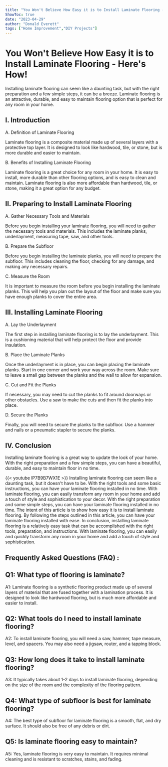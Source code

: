 ```yaml
---
title: "You Won't Believe How Easy it is to Install Laminate Flooring - Here's How!"
ShowToc: true 
date: "2023-04-29"
author: "Donald Everett" 
tags: ["Home Improvement","DIY Projects"]
---
```

# You Won't Believe How Easy it is to Install Laminate Flooring - Here's How!

Installing laminate flooring can seem like a daunting task, but with the right preparation and a few simple steps, it can be a breeze. Laminate flooring is an attractive, durable, and easy to maintain flooring option that is perfect for any room in your home. 

## I. Introduction

A. Definition of Laminate Flooring

Laminate flooring is a composite material made up of several layers with a protective top layer. It is designed to look like hardwood, tile, or stone, but is more durable and easier to maintain. 

B. Benefits of Installing Laminate Flooring

Laminate flooring is a great choice for any room in your home. It is easy to install, more durable than other flooring options, and is easy to clean and maintain. Laminate flooring is also more affordable than hardwood, tile, or stone, making it a great option for any budget. 

## II. Preparing to Install Laminate Flooring

A. Gather Necessary Tools and Materials

Before you begin installing your laminate flooring, you will need to gather the necessary tools and materials. This includes the laminate planks, underlayment, measuring tape, saw, and other tools. 

B. Prepare the Subfloor

Before you begin installing the laminate planks, you will need to prepare the subfloor. This includes cleaning the floor, checking for any damage, and making any necessary repairs. 

C. Measure the Room

It is important to measure the room before you begin installing the laminate planks. This will help you plan out the layout of the floor and make sure you have enough planks to cover the entire area. 

## III. Installing Laminate Flooring

A. Lay the Underlayment

The first step in installing laminate flooring is to lay the underlayment. This is a cushioning material that will help protect the floor and provide insulation. 

B. Place the Laminate Planks

Once the underlayment is in place, you can begin placing the laminate planks. Start in one corner and work your way across the room. Make sure to leave a small gap between the planks and the wall to allow for expansion. 

C. Cut and Fit the Planks

If necessary, you may need to cut the planks to fit around doorways or other obstacles. Use a saw to make the cuts and then fit the planks into place. 

D. Secure the Planks

Finally, you will need to secure the planks to the subfloor. Use a hammer and nails or a pneumatic stapler to secure the planks. 

## IV. Conclusion

Installing laminate flooring is a great way to update the look of your home. With the right preparation and a few simple steps, you can have a beautiful, durable, and easy to maintain floor in no time.

{{< youtube lP7B9B7WX1E >}} 
Installing laminate flooring can seem like a daunting task, but it doesn't have to be. With the right tools and some basic instructions, you can have your laminate flooring installed in no time. With laminate flooring, you can easily transform any room in your home and add a touch of style and sophistication to your decor. With the right preparation and some simple steps, you can have your laminate flooring installed in no time. The intent of this article is to show how easy it is to install laminate flooring. By following the steps outlined in this article, you can have your laminate flooring installed with ease. In conclusion, installing laminate flooring is a relatively easy task that can be accomplished with the right tools, preparation, and instructions. With laminate flooring, you can easily and quickly transform any room in your home and add a touch of style and sophistication.

## Frequently Asked Questions (FAQ) :
## Q1: What type of flooring is laminate?
A1: Laminate flooring is a synthetic flooring product made up of several layers of material that are fused together with a lamination process. It is designed to look like hardwood flooring, but is much more affordable and easier to install. 

## Q2: What tools do I need to install laminate flooring?
A2: To install laminate flooring, you will need a saw, hammer, tape measure, level, and spacers. You may also need a jigsaw, router, and a tapping block. 

## Q3: How long does it take to install laminate flooring?
A3: It typically takes about 1-2 days to install laminate flooring, depending on the size of the room and the complexity of the flooring pattern. 

## Q4: What type of subfloor is best for laminate flooring?
A4: The best type of subfloor for laminate flooring is a smooth, flat, and dry surface. It should also be free of any debris or dirt. 

## Q5: Is laminate flooring easy to maintain?
A5: Yes, laminate flooring is very easy to maintain. It requires minimal cleaning and is resistant to scratches, stains, and fading.





